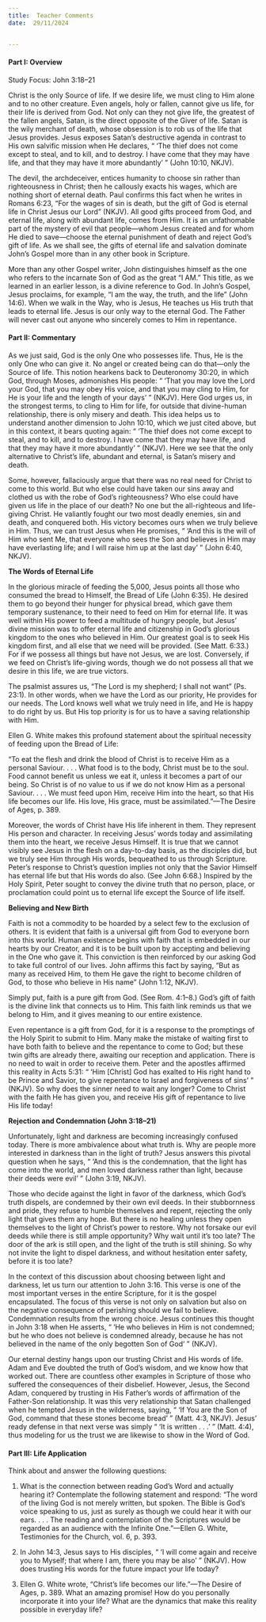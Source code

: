 ```yaml
---
title:  Teacher Comments
date:  29/11/2024


---
```


#### Part I: Overview

Study Focus: John 3:18–21

Christ is the only Source of life. If we desire life, we must cling to Him alone and to no other creature. Even angels, holy or fallen, cannot give us life, for their life is derived from God. Not only can they not give life, the greatest of the fallen angels, Satan, is the direct opposite of the Giver of life. Satan is the wily merchant of death, whose obsession is to rob us of the life that Jesus provides. Jesus exposes Satan’s destructive agenda in contrast to His own salvific mission when He declares, “ ‘The thief does not come except to steal, and to kill, and to destroy. I have come that they may have life, and that they may have it more abundantly’ ” (John 10:10, NKJV).

The devil, the archdeceiver, entices humanity to choose sin rather than righteousness in Christ; then he callously exacts his wages, which are nothing short of eternal death. Paul confirms this fact when he writes in Romans 6:23, “For the wages of sin is death, but the gift of God is eternal life in Christ Jesus our Lord” (NKJV). All good gifts proceed from God, and eternal life, along with abundant life, comes from Him. It is an unfathomable part of the mystery of evil that people—whom Jesus created and for whom He died to save—choose the eternal punishment of death and reject God’s gift of life. As we shall see, the gifts of eternal life and salvation dominate John’s Gospel more than in any other book in Scripture.

More than any other Gospel writer, John distinguishes himself as the one who refers to the incarnate Son of God as the great “I AM.” This title, as we learned in an earlier lesson, is a divine reference to God. In John’s Gospel, Jesus proclaims, for example, “I am the way, the truth, and the life” (John 14:6). When we walk in the Way, who is Jesus, He teaches us His truth that leads to eternal life. Jesus is our only way to the eternal God. The Father will never cast out anyone who sincerely comes to Him in repentance.

#### Part II: Commentary

As we just said, God is the only One who possesses life. Thus, He is the only One who can give it. No angel or created being can do that—only the Source of life. This notion hearkens back to Deuteronomy 30:20, in which God, through Moses, admonishes His people: “ ‘That you may love the Lord your God, that you may obey His voice, and that you may cling to Him, for He is your life and the length of your days’ ” (NKJV). Here God urges us, in the strongest terms, to cling to Him for life, for outside that divine-human relationship, there is only misery and death. This idea helps us to understand another dimension to John 10:10, which we just cited above, but in this context, it bears quoting again: “ ‘The thief does not come except to steal, and to kill, and to destroy. I have come that they may have life, and that they may have it more abundantly’ ” (NKJV). Here we see that the only alternative to Christ’s life, abundant and eternal, is Satan’s misery and death.

Some, however, fallaciously argue that there was no real need for Christ to come to this world. But who else could have taken our sins away and clothed us with the robe of God’s righteousness? Who else could have given us life in the place of our death? No one but the all-righteous and life-giving Christ. He valiantly fought our two most deadly enemies, sin and death, and conquered both. His victory becomes ours when we truly believe in Him. Thus, we can trust Jesus when He promises, “ ‘And this is the will of Him who sent Me, that everyone who sees the Son and believes in Him may have everlasting life; and I will raise him up at the last day’ ” (John 6:40, NKJV).

**The Words of Eternal Life**

In the glorious miracle of feeding the 5,000, Jesus points all those who consumed the bread to Himself, the Bread of Life (John 6:35). He desired them to go beyond their hunger for physical bread, which gave them temporary sustenance, to their need to feed on Him for eternal life. It was well within His power to feed a multitude of hungry people, but Jesus’ divine mission was to offer eternal life and citizenship in God’s glorious kingdom to the ones who believed in Him. Our greatest goal is to seek His kingdom first, and all else that we need will be provided. (See Matt. 6:33.) For if we possess all things but have not Jesus, we are lost. Conversely, if we feed on Christ’s life-giving words, though we do not possess all that we desire in this life, we are true victors.

The psalmist assures us, “The Lord is my shepherd; I shall not want” (Ps. 23:1). In other words, when we have the Lord as our priority, He provides for our needs. The Lord knows well what we truly need in life, and He is happy to do right by us. But His top priority is for us to have a saving relationship with Him.

Ellen G. White makes this profound statement about the spiritual necessity of feeding upon the Bread of Life:

“To eat the flesh and drink the blood of Christ is to receive Him as a personal Saviour. . . . What food is to the body, Christ must be to the soul. Food cannot benefit us unless we eat it, unless it becomes a part of our being. So Christ is of no value to us if we do not know Him as a personal Saviour. . . . We must feed upon Him, receive Him into the heart, so that His life becomes our life. His love, His grace, must be assimilated.”—The Desire of Ages, p. 389.

Moreover, the words of Christ have His life inherent in them. They represent His person and character. In receiving Jesus’ words today and assimilating them into the heart, we receive Jesus Himself. It is true that we cannot visibly see Jesus in the flesh on a day-to-day basis, as the disciples did, but we truly see Him through His words, bequeathed to us through Scripture. Peter’s response to Christ’s question implies not only that the Savior Himself has eternal life but that His words do also. (See John 6:68.) Inspired by the Holy Spirit, Peter sought to convey the divine truth that no person, place, or proclamation could point us to eternal life except the Source of life itself.

**Believing and New Birth**

Faith is not a commodity to be hoarded by a select few to the exclusion of others. It is evident that faith is a universal gift from God to everyone born into this world. Human existence begins with faith that is embedded in our hearts by our Creator, and it is to be built upon by accepting and believing in the One who gave it. This conviction is then reinforced by our asking God to take full control of our lives. John affirms this fact by saying, “But as many as received Him, to them He gave the right to become children of God, to those who believe in His name” (John 1:12, NKJV).

Simply put, faith is a pure gift from God. (See Rom. 4:1–8.) God’s gift of faith is the divine link that connects us to Him. This faith link reminds us that we belong to Him, and it gives meaning to our entire existence.

Even repentance is a gift from God, for it is a response to the promptings of the Holy Spirit to submit to Him. Many make the mistake of waiting first to have both faith to believe and the repentance to come to God; but these twin gifts are already there, awaiting our reception and application. There is no need to wait in order to receive them. Peter and the apostles affirmed this reality in Acts 5:31: “ ‘Him [Christ] God has exalted to His right hand to be Prince and Savior, to give repentance to Israel and forgiveness of sins’ ” (NKJV). So why does the sinner need to wait any longer? Come to Christ with the faith He has given you, and receive His gift of repentance to live His life today!

**Rejection and Condemnation (John 3:18–21)**

Unfortunately, light and darkness are becoming increasingly confused today. There is more ambivalence about what truth is. Why are people more interested in darkness than in the light of truth? Jesus answers this pivotal question when he says, “ ‘And this is the condemnation, that the light has come into the world, and men loved darkness rather than light, because their deeds were evil’ ” (John 3:19, NKJV).

Those who decide against the light in favor of the darkness, which God’s truth dispels, are condemned by their own evil deeds. In their stubbornness and pride, they refuse to humble themselves and repent, rejecting the only light that gives them any hope. But there is no healing unless they open themselves to the light of Christ’s power to restore. Why not forsake our evil deeds while there is still ample opportunity? Why wait until it’s too late? The door of the ark is still open, and the light of the truth is still shining. So why not invite the light to dispel darkness, and without hesitation enter safety, before it is too late?

In the context of this discussion about choosing between light and darkness, let us turn our attention to John 3:16. This verse is one of the most important verses in the entire Scripture, for it is the gospel encapsulated. The focus of this verse is not only on salvation but also on the negative consequence of perishing should we fail to believe. Condemnation results from the wrong choice. Jesus continues this thought in John 3:18 when He asserts, “ ‘He who believes in Him is not condemned; but he who does not believe is condemned already, because he has not believed in the name of the only begotten Son of God’ ” (NKJV).

Our eternal destiny hangs upon our trusting Christ and His words of life. Adam and Eve doubted the truth of God’s wisdom, and we know how that worked out. There are countless other examples in Scripture of those who suffered the consequences of their disbelief. However, Jesus, the Second Adam, conquered by trusting in His Father’s words of affirmation of the Father-Son relationship. It was this very relationship that Satan challenged when he tempted Jesus in the wilderness, saying, “ ‘If You are the Son of God, command that these stones become bread’ ” (Matt. 4:3, NKJV). Jesus’ ready defense in that next verse was simply “ ‘It is written . . .’ ” (Matt. 4:4), thus modeling for us the trust we are likewise to show in the Word of God.

#### Part III: Life Application

Think about and answer the following questions:

1.	What is the connection between reading God’s Word and actually hearing it? Contemplate the following statement and respond: “The word of the living God is not merely written, but spoken. The Bible is God’s voice speaking to us, just as surely as though we could hear it with our ears. . . . The reading and contemplation of the Scriptures would be regarded as an audience with the Infinite One.”—Ellen G. White, Testimonies for the Church, vol. 6, p. 393.

2.	In John 14:3, Jesus says to His disciples, “ ‘I will come again and receive you to Myself; that where I am, there you may be also’ ” (NKJV). How does trusting His words for the future impact your life today?

3.	Ellen G. White wrote, “Christ’s life becomes our life.”—The Desire of Ages, p. 389. What an amazing promise! How do you personally incorporate it into your life? What are the dynamics that make this reality possible in everyday life?

` `
